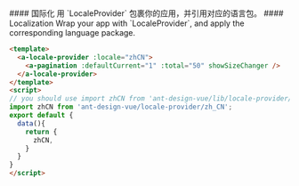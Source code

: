<cn>
#### 国际化
用 `LocaleProvider` 包裹你的应用，并引用对应的语言包。
</cn>

<us>
#### Localization
Wrap your app with `LocaleProvider`, and apply the corresponding language package.
</us>

```html
<template>
  <a-locale-provider :locale="zhCN">
    <a-pagination :defaultCurrent="1" :total="50" showSizeChanger />
  </a-locale-provider>
</template>
<script>
// you should use import zhCN from 'ant-design-vue/lib/locale-provider/zh_CN';
import zhCN from 'ant-design-vue/locale-provider/zh_CN';
export default {
  data(){
    return {
      zhCN,
    }
  }
}
</script>
```
